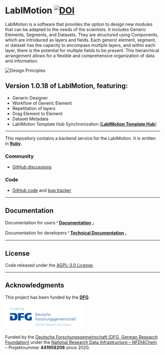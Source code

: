 # LabIMotion [![DOI](https://zenodo.org/badge/DOI/10.5281/zenodo.3755759.svg)](https://doi.org/10.5281/zenodo.8305411)

LabIMotion is a software that provides the option to design new modules that can be adapted to the needs of the scientists. It includes Generic Elements, Segments, and Datasets.
They are structured using Components, which are introduced as layers and fields. Each generic element, segment, or dataset has the capacity to encompass multiple layers, and within each layer, there is the potential for multiple fields to be present. This hierarchical arrangement allows for a flexible and comprehensive organization of data and information.



![Design Principles](https://www.chemotion.net/assets/images/generic_feature_outline-a58eee8e02ca7247e54f7ad17ee2c102.png)


## Version 1.0.18 of LabIMotion, featuring:

* Generic Designer
* Workflow of Generic Element
* Repetitation of layers
* Drag Element to Element
* Dataset Metadata
* LabIMotion Template Hub Synchronization [**[LabIMotion Template Hub]**]

---

This repository contains a backend service for the LabIMotion. It is written in **[Ruby]**.

### Community

  * [GitHub discussions](https://github.com/LabIMotion/labimotion/discussions)

### Code

  * [GitHub code](https://github.com/LabIMotion/labimotion) and [bug tracker](https://github.com/LabIMotion/labimotion/issues)

---


## Documentation

Documentation for users **⸢ [Documentation] ⸥**

Documentation for developers **⸢ [Technical Documentation] ⸥**

---

## License

Code released under the [AGPL-3.0 License]([https://www.gnu.org/licenses/agpl-3.0.txt](https://www.gnu.org/licenses/agpl-3.0.txt)).

---

## Acknowledgments

This project has been funded by the **[DFG]**.

<a href="https://www.dfg.de/" target="_blank"><img src="https://github.com/ComPlat/chemotion_REPO/blob/master/public/images/repo/dfg_logo_schriftzug_blau_foerderung_en.jpg" width="50%" alt="DFG Logo"></a>


Funded by the [Deutsche Forschungsgemeinschaft (DFG, German Research Foundation)](https://www.dfg.de/) under the [National Research Data Infrastructure – NFDI4Chem](https://nfdi4chem.de/) – Projektnummer **441958208** since 2020.



<!----------------------------------------------------------------------------->
[Documentation]: https://www.chemotion.net/docs/labimotion
[Technical Documentation]: https://www.rubydoc.info/gems/labimotion
[DFG]: https://www.dfg.de/en/
[DFG Logo]: https://www.dfg.de/zentralablage/bilder/service/logos_corporate_design/logo_negativ_267.png
[Nicole Jung]: mailto:nicole.jung@kit.edu
[Karlsruhe Institute of Technology]: https://www.kit.edu/english/
[Ruby]: https://www.ruby-lang.org/
[LabIMotion Template Hub]: https://www.chemotion-repository.net/home/genericHub
